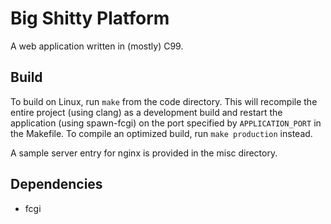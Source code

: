 Big Shitty Platform
=====
A web application written in (mostly) C99.

Build
-----

To build on Linux, run `make` from the code directory. This will recompile the
entire project (using clang) as a development build and restart the application
(using spawn-fcgi) on the port specified by `APPLICATION_PORT` in the
Makefile. To compile an optimized build, run `make production` instead.

A sample server entry for nginx is provided in the misc directory.

Dependencies
-----
- fcgi
